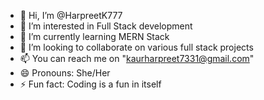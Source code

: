 - 👋 Hi, I’m @HarpreetK777
- 👀 I’m interested in Full Stack development  
- 🌱 I’m currently learning MERN Stack
- 💞️ I’m looking to collaborate on various full stack projects
- 📫 You can reach me on "kaurharpreet7331@gmail.com"
- 😄 Pronouns: She/Her
- ⚡ Fun fact: Coding is a fun in itself

<!---
HarpreetK777/HarpreetK777 is a ✨ special ✨ repository because its `README.md` (this file) appears on your GitHub profile.
You can click the Preview link to take a look at your changes.
--->

